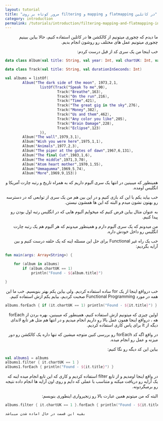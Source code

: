 ```yaml
---
layout: tutorial
title: "مرور کوتاه بر روی filtering و mapping و flatmapping در کاتلین"
category: introduction
permalink: /tutorials/introduction/filtering-mapping-and-flatmapping-in-kotlin/
---
```



<div dir="rtl" markdown="1">



ما دیدم که چجوری میتونیم از کالکشن ها در کاتلین استفاده کنیم، حالا بیاین ببینیم چجوری میتونیم عمل های مختلف رو روشون انجام بدیم.

خب اینجا من یک سری کد از قبل درست کردم:

</div>

```kotlin
data class Album(val title: String, val year: Int, val chartUK: Int, val chartUS: Int, val tracks: List<Track> = listOf())

data class Track(val title: String, val durationInSeconds: Int)

val albums = listOf(
        Album("The dark side of the moon", 1973,2,1,
                listOf(Track("Speak To me",90),
                        Track("Breathe",163),
                        Track("On the run",216),
                        Track("Time",421),
                        Track("The great gig in the sky",276),
                        Track("Money",382),
                        Track("Us and them",462),
                        Track("Any color you like",205),
                        Track("Brain Damage",228),
                        Track("Eclipse",123)
                )),
        Album("The wall",1979,3,1),
        Album("Wish you were here",1975,1,1),
        Album("Animals",1977,2,3),
        Album("The piper at the gates of dawn",1967,6,131),
        Album("The final Cut",1983,1,6),
        Album("The middle",1971,3,70),
        Album("Atom heart mother",1970,1,55),
        Album("Ummagumma",1969,5,74),
        Album("More",1969,9,153))
```

<div dir="rtl" markdown="1">

همینطور که میبینین در انتها یک سری آلبوم داریم که به همراه تاریخ و رتبه چارت آمریکا و انگلیس اومده.

خب بیاید یکم با این کد بازی کنیم و در این بین هم من یک سری از توابعی که در دسترسه رو بهتون نشون میدم و البته که این ها همشون نیستن.

به عنوان مثال بیاین فرض کنیم که میخوایم آلبوم هایی که در انگلیس رتبه اول بودن رو پیدا کنیم.

من میدونم که یک سری آلبوم دارم و همینطور میدونم که هر آلبوم هم یک رتبه چارت انگلیس رو داخل خودش داره.

خب یک راه غیر Functional برای حل این مسئله اینه که یک حلقه درست کنیم و بین آرایه بگردیم:

</div>

```kotlin
fun main(args: Array<String>) {

    for (album in albums)
        if (album.chartUK == 1)
            println("Found - ${album.title}")

}
```

<div dir="rtl" markdown="1">

خب درواقع اینجا از یک for ساده استفاده کردیم. ولی بیاین یکم بهتر بنویسیم. خب ما این همه در مورد Functional Programming صحبت کردیم، بیایم یکم ازش استفاده کنیم.

</div>

```kotlin
albums.forEach { if (it.chartUK == 1) println("Found - ${it.title}") }
```

<div dir="rtl" markdown="1">

اولین چیزی که میتونیم ازش استفاده کنیم، همینطور که میبینین، بهره بردن از forEach هه ، درواقع اینجا همون عمل بالا رو داریم انجام میدیم و در انتها هم مثل هر تابع لاندای دیگه از it برای پاس کاری استفاده کردیم.

در واقع اگه کد forEach رو بررسی کنین متوجه میشین که تنها داره یک کالکشن رو دور میزنه و عمل رو انجام میده.

بیاین این کد دیگه رو نگا کنیم:

</div>


```kotlin
val albums1 = albums
albums1.filter { it.chartUK == 1 }
albums1.forEach { println("Found - ${it.title}") }
```

<div dir="rtl" markdown="1">

در واقع اینجا اومدیم و از تابع filter استفاده کردیم و کاری که این تابع انجام میده اینه که یک آرایه رو دریافت میکنه و متناسب با عملی که دایم و روی اون آرایه ها انجام داده نتیجه رو برمیگردونه.

البته که من میتونم همین عبارت بالا رو زنجیرواری اینطوری بنویسم:

</div>

```kotlin
albums.filter { it.chartUK == 1 }.forEach { println("Found - ${it.title}") }
```

    بقیه این قسمت در حال اماده شدن میباشد
